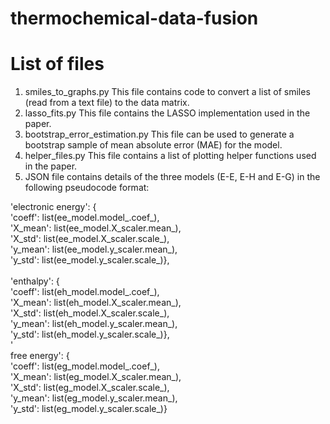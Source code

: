 # thermochemical-data-fusion

List of files
=============

1) smiles_to_graphs.py
    This file contains code to convert a list of smiles (read from a text file) to the data matrix.
2) lasso_fits.py
    This file contains the LASSO implementation used in the paper.
3) bootstrap_error_estimation.py
    This file can be used to generate a bootstrap sample of mean absolute error (MAE) for the model.
4) helper_files.py
    This file contains a list of plotting helper functions used in the paper.
5) 
    JSON file contains details of the three models (E-E, E-H and E-G) in the following pseudocode format:

<p>'electronic energy': {
<br><emsp>	'coeff': list(ee_model.model_.coef_),
<br><emsp>	'X_mean': list(ee_model.X_scaler.mean_),
<br><emsp>	'X_std': list(ee_model.X_scaler.scale_),
<br><emsp>	'y_mean': list(ee_model.y_scaler.mean_),
<br><emsp>	'y_std': list(ee_model.y_scaler.scale_)},
<br>
<br>'enthalpy': {
<br><emsp>	'coeff': list(eh_model.model_.coef_),
<br><emsp>	'X_mean': list(eh_model.X_scaler.mean_),
<br><emsp>	'X_std': list(eh_model.X_scaler.scale_),
<br><emsp>	'y_mean': list(eh_model.y_scaler.mean_),
<br><emsp>	'y_std': list(eh_model.y_scaler.scale_)},
<br>
'<br>free energy': 	{
<br><emsp>	'coeff': list(eg_model.model_.coef_),
<br><emsp>	'X_mean': list(eg_model.X_scaler.mean_),
<br><emsp>	'X_std': list(eg_model.X_scaler.scale_),
<br><emsp>	'y_mean': list(eg_model.y_scaler.mean_),
<br><emsp>	'y_std': list(eg_model.y_scaler.scale_)}
</p>
